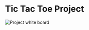 # Tic Tac Toe Project

![Project white board](https://user-images.githubusercontent.com/113609728/210084131-6a6204f4-11ac-4936-a537-7501435b1512.png)
